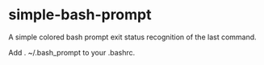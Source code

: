# simple-bash-prompt
A simple colored bash prompt exit status recognition of the last command.

Add . ~/.bash_prompt to your .bashrc.
